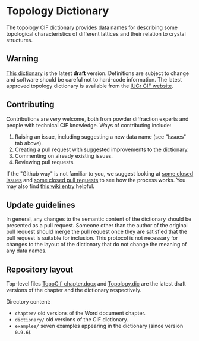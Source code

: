 # Topology Dictionary

The topology CIF dictionary provides data names for describing some topological characteristics of different lattices and their relation to crystal structures.

## Warning

[This dictionary](Topology.dic) is the latest **draft** version. Definitions are subject to change and software should be careful not to hard-code information.
The latest approved topology dictionary is available from the [IUCr CIF website](https://www.iucr.org/resources/cif/dictionaries).

## Contributing

Contributions are very welcome, both from powder diffraction experts and people with technical CIF knowledge.
Ways of contributing include:

1. Raising an issue, including suggesting a new data name (see "Issues" tab above).
2. Creating a pull request with suggested improvements to the dictionary.
3. Commenting on already existing issues.
4. Reviewing pull requests.

If the "Github way" is not familiar to you, we suggest looking at [some closed issues](https://github.com/COMCIFS/TopoCif/issues?q=is%3Aissue+is%3Aclosed) and [some closed pull requests](https://github.com/COMCIFS/TopoCif/issues?q=is%3Apr+is%3Aclosed) to see how the process works.
You may also find [this wiki entry](https://github.com/COMCIFS/cif_core/wiki/Getting-started-with-Github-and-Git-for-development-of-CIF-dictionaries) helpful.

## Update guidelines

In general, any changes to the semantic content of the dictionary should be presented as a pull request.
Someone other than the author of the original pull request should merge the pull request once they are satisfied that the pull request is suitable for inclusion.
This protocol is not necessary for changes to the layout of the dictionary that do not change the meaning of any data names.

## Repository layout

Top-level files [TopoCif_chapter.docx](TopoCif_chapter.docx) and [Topology.dic](Topology.dic) are the latest draft versions of the chapter and the dictionary respectively.

Directory content:
* `chapter/`    old versions of the Word document chapter.
* `dictionary/` old versions of the CIF dictionary.
* `examples/`   seven examples appearing in the dictionary (since version `0.9.6`).
